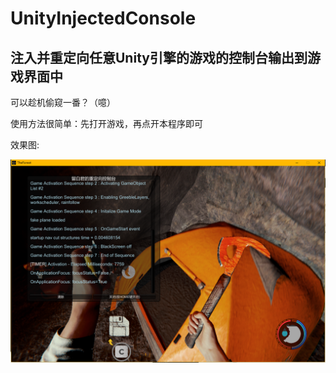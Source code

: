 # UnityInjectedConsole
## 注入并重定向任意Unity引擎的游戏的控制台输出到游戏界面中


可以趁机偷窥一番？（噫）


使用方法很简单：先打开游戏，再点开本程序即可


效果图:
<div align="center">
<img src="screenshot.png"/>
</div>